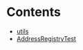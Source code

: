 

# Contents
- [utils](/src/test/utils)
- [AddressRegistryTest](AddressRegistry.t.sol/contract.AddressRegistryTest.md)

